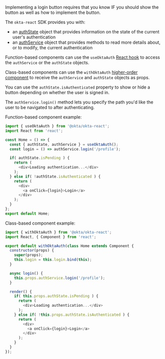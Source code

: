 Implementing a login button requires that you know IF you should show the button as well as how to implement the button.

The `okta-react` SDK provides you with:
- an [authState](https://github.com/okta/okta-oidc-js/tree/master/packages/okta-react#authstate) object that provides information on the state of the current user's authentication
- an [authService](https://github.com/okta/okta-oidc-js/tree/master/packages/okta-react#authservice) object that provides methods to read more details about, or to modify, the current authentication

Function-based components can use the `useOktaAuth` [React hook](https://reactjs.org/docs/hooks-intro.html) to access the `authService` or the `authState` objects.

Class-based components can use the `withOktaAuth` [higher-order component](https://reactjs.org/docs/higher-order-components.html) to receive the `authService` and `authState` objects as props.

You can use the `authState.isAuthenticated` property to show or hide a button depending on whether the user is signed in.

The `authService.login()` method lets you specify the path you'd like the user to be navigated to after authenticating.

Function-based component example:

```javascript
import { useOktaAuth } from '@okta/okta-react';
import React from 'react';

const Home = () => { 
  const { authState, authService } = useOktaAuth();
  const login = () => authService.login('/profile');

  if( authState.isPending ) { 
    return (
      <div>Loading authentication...</div>
    );
  } else if( !authState.isAuthenticated ) { 
    return (
      <div>
        <a onClick={login}>Login</a>
      </div>
    );
  }
};
export default Home;
```

Class-based component example: 

```javascript
import { withOktaAuth } from '@okta/okta-react';
import React, { Component } from 'react';

export default withOktaAuth(class Home extends Component {
  constructor(props) {
    super(props);
    this.login = this.login.bind(this);
  }

  async login() {
    this.props.authService.login('/profile');
  }

  render() {
    if( this.props.authState.isPending ) { 
      return (
        <div>Loading authentication...</div>
      );
    } else if( !this.props.authState.isAuthenticated ) { 
      return (
        <div>
          <a onClick={login}>Login</a>
        </div>
      );
    }
  }
});
```
